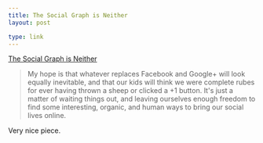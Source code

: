 ```yaml
---
title: The Social Graph is Neither
layout: post

type: link
---
```


<a href="http://blog.pinboard.in/2011/11/the_social_graph_is_neither/">The Social Graph is Neither</a>

> My hope is that whatever replaces Facebook and Google+ will look equally inevitable, and that our kids will think we were complete rubes for ever having thrown a sheep or clicked a +1 button. It's just a matter of waiting things out, and leaving ourselves enough freedom to find some interesting, organic, and human ways to bring our social lives online.

Very nice piece.
